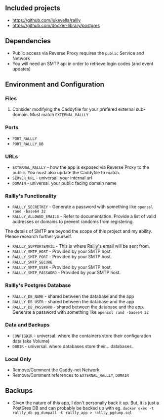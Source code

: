 ## Included projects

- https://github.com/lukevella/rallly
- https://github.com/docker-library/postgres

## Dependencies

- Public access via Reverse Proxy requires the `public` Service and Network
- You will need an SMTP api in order to retrieve login codes (and event updates)

## Environment and Configuration

### Files
1. Consider modifying the Caddyfile for your prefered external sub-domain. Must match `EXTERNAL_RALLLY`

### Ports

- `PORT_RALLLY`
- `PORT_RALLLY_DB`

### URLs
- `EXTERNAL_RALLLY` - how the app is exposed via Reverse Proxy to the public. You must also update the Caddyfile to match.
- `SERVER_URL` - universal. your internal url
- `DOMAIN` - universal. your public facing domain name

### Rallly's Functionality
- `RALLLY_SECRETKEY` - Generate a password with something like `openssl rand -base64 32`
- `RALLLY_ALLOWED_EMAILS` - Refer to documentation. Provide a list of valid addresses or domains to prevent randoms from registering.

The details of SMTP are beyond the scope of this project and my ability.  Please research further yourself.
- `RALLLY_SUPPORTEMAIL` - This is where Rallly's email will be sent from. 
- `RALLLY_SMTP_HOST` - Provided by your SMTP host.
- `RALLLY_SMTP_PORT` - Provided by your SMTP host.
- `RALLLY_SMTP_SECURE`
- `RALLLY_SMTP_USER` - Provided by your SMTP host.
- `RALLLY_SMTP_PASSWORD` - Provided by your SMTP host.

### Rallly's Postgres Database
- `RALLLY_DB_NAME` - shared between the database and the app
- `RALLLY_DB_USER` - shared between the database and the app
- `RALLLY_DB_PASSWORD` - shared between the database and the app. Generate a password with something like `openssl rand -base64 32`

### Data and Backups
- `CONFIGDIR` - universal. where the containers store their configuration data (aka Volume)
- `DBDIR` - universal. where databases store their... databases. 

### Local Only
- Remove/Comment the Caddy-net Network
- Remove/Comment references to `EXTERNAL_RALLLY`, `DOMAIN`

## Backups
- Given the nature of this app, I don't personally back it up. But, it is just a PostGres DB and can probably be backed up with eg. `docker exec -t rallly_db pg_dumpall -U rallly_app > rallly_pgdump.sql`